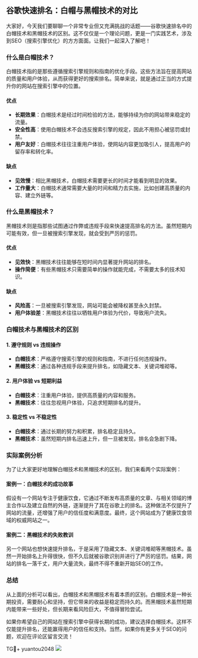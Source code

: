 ## 谷歌快速排名：白帽与黑帽技术的对比

大家好，今天我们要聊聊一个非常专业但又充满挑战的话题——谷歌快速排名中的白帽技术和黑帽技术的区别。这不仅仅是一个理论问题，更是一门实践艺术，涉及到SEO（搜索引擎优化）的方方面面。让我们一起深入了解吧！

### 什么是白帽技术？

白帽技术指的是那些遵循搜索引擎规则和指南的优化手段。这些方法旨在提高网站的质量和用户体验，从而获得更好的搜索排名。简单来说，就是通过正当的方式提升你的网站在搜索引擎中的位置。

#### 优点
- **长期效果**：白帽技术是经过时间检验的方法，能够持续为你的网站带来稳定的流量。
- **安全性高**：使用白帽技术不会违反搜索引擎的规定，因此不用担心被惩罚或封禁。
- **用户友好**：白帽技术往往注重用户体验，使网站内容更加吸引人，提高用户的留存率和转化率。

#### 缺点
- **见效慢**：相比黑帽技术，白帽技术需要更长的时间才能看到明显的效果。
- **工作量大**：白帽技术通常需要大量的时间和精力去实施，比如创建高质量的内容、建立外链等。

### 什么是黑帽技术？

黑帽技术则是指那些试图通过作弊或违规手段来快速提高排名的方法。虽然短期内可能有效，但一旦被搜索引擎发现，就会受到严厉的惩罚。

#### 优点
- **见效快**：黑帽技术往往能够在短时间内显著提升网站的排名。
- **操作简便**：有些黑帽技术只需要简单的操作就能完成，不需要太多的技术知识。

#### 缺点
- **风险高**：一旦被搜索引擎发现，网站可能会被降权甚至永久封禁。
- **用户体验差**：黑帽技术往往以牺牲用户体验为代价，导致用户流失。

### 白帽技术与黑帽技术的区别

#### 1. 遵守规则 vs 违规操作
- **白帽技术**：严格遵守搜索引擎的规则和指南，不进行任何违规操作。
- **黑帽技术**：通过各种违规手段来提升排名，如隐藏文本、关键词堆砌等。

#### 2. 用户体验 vs 短期利益
- **白帽技术**：注重用户体验，提供高质量的内容和服务。
- **黑帽技术**：往往忽视用户体验，只追求短期排名的提升。

#### 3. 稳定性 vs 不稳定性
- **白帽技术**：通过长期的努力和积累，排名稳定且持久。
- **黑帽技术**：虽然短期内排名迅速上升，但一旦被发现，排名会急剧下降。

### 实际案例分析

为了让大家更好地理解白帽技术和黑帽技术的区别，我们来看两个实际案例：

#### 案例一：白帽技术的成功故事
假设有一个网站专注于健康饮食，它通过不断发布高质量的文章、与相关领域的博主合作以及建立自然的外链，逐渐提升了其在谷歌上的排名。这种做法不仅提升了网站的流量，还增强了用户的信任度和满意度。最终，这个网站成为了健康饮食领域的权威网站之一。

#### 案例二：黑帽技术的失败教训
另一个网站也想快速提升排名，于是采用了隐藏文本、关键词堆砌等黑帽技术。虽然一开始排名上升得很快，但不久后就被谷歌识别并进行了严厉的惩罚。结果，网站的排名一落千丈，用户大量流失，最终不得不重新开始SEO的工作。

### 总结

从上面的分析可以看出，白帽技术和黑帽技术有着本质的区别。白帽技术是一种长期投资，需要耐心和坚持，但它带来的收益是稳定而持久的。而黑帽技术虽然短期内能带来一些好处，但长期来看风险巨大，不值得冒险尝试。

如果你希望自己的网站在搜索引擎中获得长期的成功，建议选择白帽技术。这样不仅能提升排名，还能赢得用户的信任和支持。当然，如果你有更多关于SEO的问题，欢迎在评论区留言交流！

TG💪+ yuantou2048  ![](https://github.com/user-attachments/assets/42a5a4a5-fea9-4a1d-8aa0-73e57e430cca)